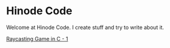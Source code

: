 # Hinode Code 
Welcome at Hinode Code. I create stuff and try to write about it.

[Raycasting Game in C - 1](RAYCASTING001)
